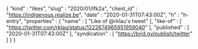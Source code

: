 {
  "kind" : "likes",
  "slug" : "2020/01/lfk2a",
  "client_id" : "https://indigenous.realize.be",
  "date" : "2020-01-31T07:43:00Z",
  "h" : "h-entry",
  "properties" : {
    "name" : [ "Like of @rklau's tweet" ],
    "like-of" : [ "https://twitter.com/rklau/status/1222674965951959040" ],
    "published" : [ "2020-01-31T07:43:00Z" ],
    "syndication" : [ "https://brid.gy/publish/twitter" ]
  }
}
